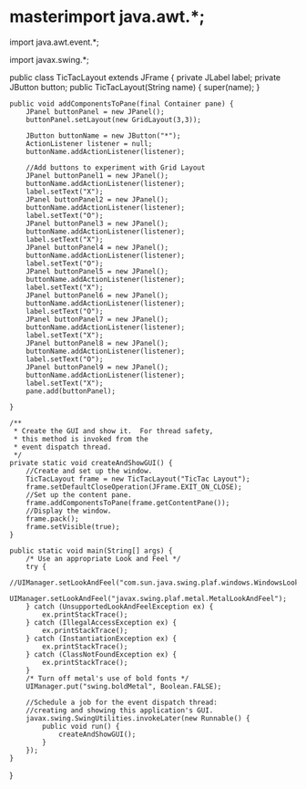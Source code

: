 # masterimport java.awt.*;
import java.awt.event.*;

import javax.swing.*;
 
public class TicTacLayout extends JFrame {
    private JLabel label;
    private JButton button;
    public TicTacLayout(String name) {
         super(name);
    }
    

    public void addComponentsToPane(final Container pane) {
        JPanel buttonPanel = new JPanel();
        buttonPanel.setLayout(new GridLayout(3,3));
        
        JButton buttonName = new JButton("*");
        ActionListener listener = null;
		buttonName.addActionListener(listener);

        //Add buttons to experiment with Grid Layout
        JPanel buttonPanel1 = new JPanel();
 		buttonName.addActionListener(listener);
 		label.setText("X");
        JPanel buttonPanel2 = new JPanel();
		buttonName.addActionListener(listener);
		label.setText("O");
		JPanel buttonPanel3 = new JPanel();
 		buttonName.addActionListener(listener);
 		label.setText("X");
        JPanel buttonPanel4 = new JPanel();
		buttonName.addActionListener(listener);
		label.setText("O");
		JPanel buttonPanel5 = new JPanel();
 		buttonName.addActionListener(listener);
 		label.setText("X");
        JPanel buttonPanel6 = new JPanel();
		buttonName.addActionListener(listener);
		label.setText("O");
		JPanel buttonPanel7 = new JPanel();
 		buttonName.addActionListener(listener);
 		label.setText("X");
        JPanel buttonPanel8 = new JPanel();
		buttonName.addActionListener(listener);
		label.setText("O");
		JPanel buttonPanel9 = new JPanel();
 		buttonName.addActionListener(listener);
 		label.setText("X");
        pane.add(buttonPanel);
        
    }
    
    /**
     * Create the GUI and show it.  For thread safety,
     * this method is invoked from the
     * event dispatch thread.
     */
    private static void createAndShowGUI() {
        //Create and set up the window.
        TicTacLayout frame = new TicTacLayout("TicTac Layout");
        frame.setDefaultCloseOperation(JFrame.EXIT_ON_CLOSE);
        //Set up the content pane.
        frame.addComponentsToPane(frame.getContentPane());
        //Display the window.
        frame.pack();
        frame.setVisible(true);
    }
     
    public static void main(String[] args) {
        /* Use an appropriate Look and Feel */
        try {
            //UIManager.setLookAndFeel("com.sun.java.swing.plaf.windows.WindowsLookAndFeel");
            UIManager.setLookAndFeel("javax.swing.plaf.metal.MetalLookAndFeel");
        } catch (UnsupportedLookAndFeelException ex) {
            ex.printStackTrace();
        } catch (IllegalAccessException ex) {
            ex.printStackTrace();
        } catch (InstantiationException ex) {
            ex.printStackTrace();
        } catch (ClassNotFoundException ex) {
            ex.printStackTrace();
        }
        /* Turn off metal's use of bold fonts */
        UIManager.put("swing.boldMetal", Boolean.FALSE);
         
        //Schedule a job for the event dispatch thread:
        //creating and showing this application's GUI.
        javax.swing.SwingUtilities.invokeLater(new Runnable() {
            public void run() {
                createAndShowGUI();
            }
        });
    }
}
